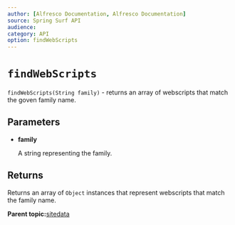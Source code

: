 ```yaml
---
author: [Alfresco Documentation, Alfresco Documentation]
source: Spring Surf API
audience: 
category: API
option: findWebScripts
---
```


# `findWebScripts`

`findWebScripts(String family)` - returns an array of webscripts that match the goven family name.

## Parameters

-   **family**

    A string representing the family.


## Returns

Returns an array of `Object` instances that represent webscripts that match the family name.

**Parent topic:**[sitedata](../references/APISurf-sitedata.md)

